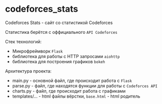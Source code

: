 # codeforces_stats
Codeforces Stats - сайт со статистикой Codeforces

Статистика берётся с оффициального `API Codeforces`

Стек технологий:
 - Микрофреймворк `Flask`
 - библиотека для работы с HTTP запросами `aiohttp`
 - библиотека для построения графиков `bokeh`

Архитектура проекта:
  - main.py - основной файл, где происходит работа с `Flask`
  - parse.py - файл, где находятся функции для работы с `Codeforces API`
  - charts.py - файл, где происходит работа с графиками
  - templates/... - html файлы вёрстки, `base.html` - html родитель
 
